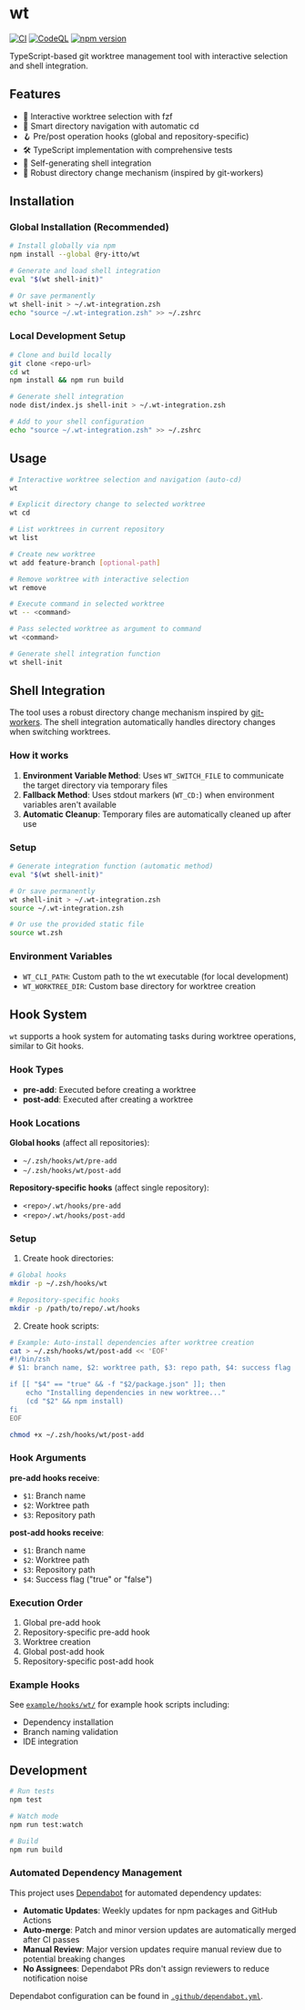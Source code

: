 # wt

[![CI](https://github.com/ry-itto/wt/actions/workflows/ci.yml/badge.svg)](https://github.com/ry-itto/wt/actions/workflows/ci.yml)
[![CodeQL](https://github.com/ry-itto/wt/actions/workflows/codeql.yml/badge.svg)](https://github.com/ry-itto/wt/actions/workflows/codeql.yml)
[![npm version](https://badge.fury.io/js/@ry-itto%2Fwt.svg)](https://badge.fury.io/js/@ry-itto%2Fwt)

TypeScript-based git worktree management tool with interactive selection and shell integration.

## Features

- 🚀 Interactive worktree selection with fzf
- 📁 Smart directory navigation with automatic cd
- 🪝 Pre/post operation hooks (global and repository-specific)
- 🛠 TypeScript implementation with comprehensive tests
- 🐚 Self-generating shell integration
- 🔄 Robust directory change mechanism (inspired by git-workers)

## Installation

### Global Installation (Recommended)

```bash
# Install globally via npm
npm install --global @ry-itto/wt

# Generate and load shell integration
eval "$(wt shell-init)"

# Or save permanently
wt shell-init > ~/.wt-integration.zsh
echo "source ~/.wt-integration.zsh" >> ~/.zshrc
```

### Local Development Setup

```bash
# Clone and build locally
git clone <repo-url>
cd wt
npm install && npm run build

# Generate shell integration
node dist/index.js shell-init > ~/.wt-integration.zsh

# Add to your shell configuration
echo "source ~/.wt-integration.zsh" >> ~/.zshrc
```

## Usage

```bash
# Interactive worktree selection and navigation (auto-cd)
wt

# Explicit directory change to selected worktree  
wt cd

# List worktrees in current repository
wt list

# Create new worktree
wt add feature-branch [optional-path]

# Remove worktree with interactive selection
wt remove

# Execute command in selected worktree
wt -- <command>

# Pass selected worktree as argument to command
wt <command>

# Generate shell integration function
wt shell-init
```

## Shell Integration

The tool uses a robust directory change mechanism inspired by [git-workers](https://github.com/wasabeef/git-workers). The shell integration automatically handles directory changes when switching worktrees.

### How it works

1. **Environment Variable Method**: Uses `WT_SWITCH_FILE` to communicate the target directory via temporary files
2. **Fallback Method**: Uses stdout markers (`WT_CD:`) when environment variables aren't available
3. **Automatic Cleanup**: Temporary files are automatically cleaned up after use

### Setup

```bash
# Generate integration function (automatic method)
eval "$(wt shell-init)"

# Or save permanently
wt shell-init > ~/.wt-integration.zsh
source ~/.wt-integration.zsh

# Or use the provided static file
source wt.zsh
```

### Environment Variables

- `WT_CLI_PATH`: Custom path to the wt executable (for local development)
- `WT_WORKTREE_DIR`: Custom base directory for worktree creation

## Hook System

`wt` supports a hook system for automating tasks during worktree operations, similar to Git hooks.

### Hook Types

- **pre-add**: Executed before creating a worktree
- **post-add**: Executed after creating a worktree

### Hook Locations

**Global hooks** (affect all repositories):
- `~/.zsh/hooks/wt/pre-add`
- `~/.zsh/hooks/wt/post-add`

**Repository-specific hooks** (affect single repository):
- `<repo>/.wt/hooks/pre-add`
- `<repo>/.wt/hooks/post-add`

### Setup

1. Create hook directories:
```bash
# Global hooks
mkdir -p ~/.zsh/hooks/wt

# Repository-specific hooks
mkdir -p /path/to/repo/.wt/hooks
```

2. Create hook scripts:
```bash
# Example: Auto-install dependencies after worktree creation
cat > ~/.zsh/hooks/wt/post-add << 'EOF'
#!/bin/zsh
# $1: branch name, $2: worktree path, $3: repo path, $4: success flag

if [[ "$4" == "true" && -f "$2/package.json" ]]; then
    echo "Installing dependencies in new worktree..."
    (cd "$2" && npm install)
fi
EOF

chmod +x ~/.zsh/hooks/wt/post-add
```

### Hook Arguments

**pre-add hooks receive**:
- `$1`: Branch name
- `$2`: Worktree path
- `$3`: Repository path

**post-add hooks receive**:
- `$1`: Branch name
- `$2`: Worktree path  
- `$3`: Repository path
- `$4`: Success flag ("true" or "false")

### Execution Order

1. Global pre-add hook
2. Repository-specific pre-add hook
3. Worktree creation
4. Global post-add hook
5. Repository-specific post-add hook

### Example Hooks

See [`example/hooks/wt/`](example/hooks/wt/) for example hook scripts including:
- Dependency installation
- Branch naming validation
- IDE integration

## Development

```bash
# Run tests
npm test

# Watch mode
npm run test:watch

# Build
npm run build
```

### Automated Dependency Management

This project uses [Dependabot](https://docs.github.com/en/code-security/dependabot) for automated dependency updates:

- **Automatic Updates**: Weekly updates for npm packages and GitHub Actions
- **Auto-merge**: Patch and minor version updates are automatically merged after CI passes
- **Manual Review**: Major version updates require manual review due to potential breaking changes
- **No Assignees**: Dependabot PRs don't assign reviewers to reduce notification noise

Dependabot configuration can be found in [`.github/dependabot.yml`](.github/dependabot.yml).